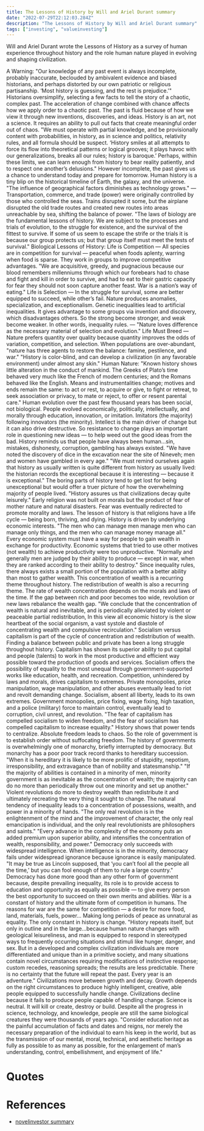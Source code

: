```yaml
---
title: The Lessons of History by Will and Ariel Durant summary
date: "2022-07-29T22:12:03.284Z"
description: "The Lessons of History by Will and Ariel Durant summary"
tags: ["investing", "valueinvesting"]
---
```


Will and Ariel Durant wrote the Lessons of History as a survey of human experience throughout history and the role human nature played in evolving and shaping civilization.

A Warning: "Our knowledge of any past event is always incomplete, probably inaccurate, beclouded by ambivalent evidence and biased historians, and perhaps distorted by our own patriotic or religious partisanship. ‘Most history is guessing, and the rest is prejudice.'"
Historians oversimplify, selecting a few facts to tell the story of a chaotic, complex past.
The acceleration of change combined with chance affects how we apply order to a chaotic past. The past is fluid because of how we view it through new inventions, discoveries, and ideas.
History is an art, not a science. It requires an ability to pull out facts that create meaningful order out of chaos.
"We must operate with partial knowledge, and be provisionally content with probabilities, in history, as in science and politics, relativity rules, and all formula should be suspect. ‘History smiles at all attempts to force its flow into theoretical patterns or logical grooves; it plays havoc with our generalizations, breaks all our rules; history is baroque.’ Perhaps, within these limits, we can learn enough from history to bear reality patiently, and to respect one another’s delusions."
However incomplete, the past gives us a chance to understand today and prepare for tomorrow.
Human history is a tiny blip on the historical timeline of Earth, the galaxy, and the universe.
"The influence of geographical factors diminishes as technology grows." — Transportation, commerce, and trade (power) were originally controlled by those who controlled the seas. Trains disrupted it some, but the airplane disrupted the old trade routes and created new routes into areas unreachable by sea, shifting the balance of power.
"The laws of biology are the fundamental lessons of history. We are subject to the processes and trials of evolution, to the struggle for existence, and the survival of the fittest to survive. If some of us seem to escape the strife or the trials it is because our group protects us; but that group itself must meet the tests of survival."
Biological Lessons of History:
Life is Competition — All species are in competition for survival — peaceful when foods aplenty, warring when food is sparse. They work in groups to improve competitive advantages. "We are acquisitive, greedy, and pugnacious because our blood remembers millenniums through which our forebears had to chase and fight and kill in order to survive, and had to eat to their gastric capacity for fear they should not soon capture another feast. War is a nation’s way of eating."
Life is Selection — In the struggle for survival, some are better equipped to succeed, while other’s fail. Nature produces anomalies, specialization, and exceptionalism. Genetic inequalities lead to artificial inequalities. It gives advantage to some groups via invention and discovery, which disadvantages others. So the strong become stronger, and weak become weaker. In other words, inequality rules. — "Nature loves difference as the necessary material of selection and evolution."
Life Must Breed — Nature prefers quantity over quality because quantity improves the odds of variation, competition, and selection. When populations are over-abundant, "nature has three agents to restore the balance: famine, pestilence, and war."
"History is color-blind, and can develop a civilization (in any favorable environment) under almost any skin."
Human Nature: "Known history shows little alteration in the conduct of mankind. The Greeks of Plato’s time behaved very much like the French of modern centuries; and the Romans behaved like the English. Means and instrumentalities change; motives and ends remain the same: to act or rest, to acquire or give, to fight or retreat, to seek association or privacy, to mate or reject, to offer or resent parental care."
Human evolution over the past few thousand years has been social, not biological. People evolved economically, politically, intellectually, and morally through education, innovation, or imitation. Imitators (the majority) following innovators (the minority).
Intellect is the main driver of change but it can also drive destructive. So resistance to change plays an important role in questioning new ideas — to help weed out the good ideas from the bad.
History reminds us that people have always been human…sin, mistakes, dishonesty, corruption, gambling has always existed. "We have noted the discovery of dice in the excavation near the site of Nineveh; men and women have gambled in every age."
"We must remind ourselves again that history as usually written is quite different from history as usually lived: the historian records the exceptional because it is interesting — because it is exceptional."
The boring parts of history tend to get lost for being unexceptional but would offer a truer picture of how the overwhelming majority of people lived.
"History assures us that civilizations decay quite leisurely."
Early religion was not built on morals but the product of fear of mother nature and natural disasters. Fear was eventually redirected to promote morality and laws.
The lesson of history is that religions have a life cycle — being born, thriving, and dying.
History is driven by underlying economic interests.
"The men who can manage men manage men who can manage only things, and the men who can manage money manage all."
Every economic system must have a way for people to gain wealth in exchange for productivity. Economic systems that tried to use other motives (not wealth) to achieve productivity were too unproductive.
"Normally and generally men are judged by their ability to produce — except in war, when they are ranked according to their ability to destroy."
Since inequality rules, there always exists a small portion of the population with a better ability than most to gather wealth. This concentration of wealth is a recurring theme throughout history.
The redistribution of wealth is also a recurring theme. The rate of wealth concentration depends on the morals and laws of the time. If the gap between rich and poor becomes too wide, revolution or new laws rebalance the wealth gap.
"We conclude that the concentration of wealth is natural and inevitable, and is periodically alleviated by violent or peaceable partial redistribution, In this view all economic history is the slow heartbeat of the social organism, a vast systole and diastole of concentrating wealth and compulsive recirculation."
Socialism versus capitalism is part of the cycle of concentration and redistribution of wealth. Finding a balance between public and private has been a long struggle throughout history.
Capitalism has shown its superior ability to put capital and people (talents) to work in the most productive and efficient way possible toward the production of goods and services.
Socialism offers the possibility of equality to the most unequal through government-supported works like education, health, and recreation.
Competition, unhindered by laws and morals, drives capitalism to extremes. Private monopolies, price manipulation, wage manipulation, and other abuses eventually lead to riot and revolt demanding change.
Socialism, absent all liberty, leads to its own extremes. Government monopolies, price fixing, wage fixing, high taxation, and a police (military) force to maintain control, eventually lead to corruption, civil unrest, and revolution.
"The fear of capitalism has compelled socialism to widen freedom, and the fear of socialism has compelled capitalism to increase equality."
History shows that power tends to centralize.
Absolute freedom leads to chaos. So the role of government is to establish order without suffocating freedom.
The history of governments is overwhelmingly one of monarchy, briefly interrupted by democracy. But monarchy has a poor poor track record thanks to hereditary succession. "When it is hereditary it is likely to be more prolific of stupidity, nepotism, irresponsibility, and extravagance than of nobility and statesmanship."
"If the majority of abilities is contained in a minority of men, minority government is as inevitable as the concentration of wealth; the majority can do no more than periodically throw out one minority and set up another."
Violent revolutions do more to destroy wealth than redistribute it and ultimately recreating the very thing it sought to change. The natural tendency of inequality leads to a concentration of possessions, wealth, and power in a minority of hands.
"The only real revolution is in the enlightenment of the mind and the improvement of character, the only real emancipation is individual, and the only real revolutionists are philosophers and saints."
"Every advance in the complexity of the economy puts an added premium upon superior ability, and intensifies the concentration of wealth, responsibility, and power."
Democracy only succeeds with widespread intelligence. When intelligence is in the minority, democracy fails under widespread ignorance because ignorance is easily manipulated.
"It may be true as Lincoln supposed, that ‘you can’t fool all the people all the time,’ but you can fool enough of them to rule a large country."
Democracy has done more good than any other form of government because, despite prevailing inequality, its role is to provide access to education and opportunity as equally as possible — to give every person the best opportunity to succeed on their own merits and abilities.
War is a constant of history and the ultimate form of competition in humans. The reasons for war are the same for competition — a desire for more food, land, materials, fuels, power… Making long periods of peace as unnatural as equality.
The only constant in history is change.
"History repeats itself, but only in outline and in the large…because human nature changes with geological leisureliness, and man is equipped to respond in stereotyped ways to frequently occurring situations and stimuli like hunger, danger, and sex. But in a developed and complex civilization individuals are more differentiated and unique than in a primitive society, and many situations contain novel circumstances requiring modifications of instinctive response; custom recedes, reasoning spreads; the results are less predictable. There is no certainty that the future will repeat the past. Every year is an adventure."
Civilizations move between growth and decay. Growth depends on the right circumstances to produce highly intelligent, creative, able people equipped to successfully handle change. Civilizations decline because it fails to produce people capable of handling change.
Science is neutral. It will kill or create, destroy or build.
Despite all the progress in science, technology, and knowledge, people are still the same biological creatures they were thousands of years ago.
"Consider education not as the painful accumulation of facts and dates and reigns, nor merely the necessary preparation of the individual to earn his keep in the world, but as the transmission of our mental, moral, technical, and aesthetic heritage as fully as possible to as many as possible, for the enlargement of man’s understanding, control, embellishment, and enjoyment of life."

# Quotes


# References
- [novelinvestor summary](https://novelinvestor.com/notes/the-lessons-of-history-by-will-ariel-durant/)